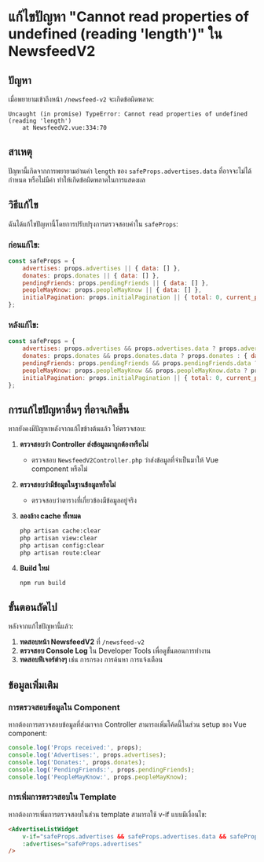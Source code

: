 # แก้ไขปัญหา "Cannot read properties of undefined (reading 'length')" ใน NewsfeedV2

## ปัญหา

เมื่อพยายามเข้าถึงหน้า `/newsfeed-v2` จะเกิดข้อผิดพลาด:
```
Uncaught (in promise) TypeError: Cannot read properties of undefined (reading 'length')
    at NewsfeedV2.vue:334:70
```

## สาเหตุ

ปัญหานี้เกิดจากการพยายามอ่านค่า `length` ของ `safeProps.advertises.data` ที่อาจจะไม่ได้กำหนด หรือไม่มีค่า ทำให้เกิดข้อผิดพลาดในการแสดงผล

## วิธีแก้ไข

ฉันได้แก้ไขปัญหานี้โดยการปรับปรุงการตรวจสอบค่าใน `safeProps`:

### ก่อนแก้ไข:
```javascript
const safeProps = {
    advertises: props.advertises || { data: [] },
    donates: props.donates || { data: [] },
    pendingFriends: props.pendingFriends || { data: [] },
    peopleMayKnow: props.peopleMayKnow || { data: [] },
    initialPagination: props.initialPagination || { total: 0, current_page: 1, last_page: 1 }
};
```

### หลังแก้ไข:
```javascript
const safeProps = {
    advertises: props.advertises && props.advertises.data ? props.advertises : { data: [] },
    donates: props.donates && props.donates.data ? props.donates : { data: [] },
    pendingFriends: props.pendingFriends && props.pendingFriends.data ? props.pendingFriends : { data: [] },
    peopleMayKnow: props.peopleMayKnow && props.peopleMayKnow.data ? props.peopleMayKnow : { data: [] },
    initialPagination: props.initialPagination || { total: 0, current_page: 1, last_page: 1 }
};
```

## การแก้ไขปัญหาอื่นๆ ที่อาจเกิดขึ้น

หากยังคงมีปัญหาหลังจากแก้ไขข้างต้นแล้ว ให้ตรวจสอบ:

1. **ตรวจสอบว่า Controller ส่งข้อมูลมาถูกต้องหรือไม่**
   - ตรวจสอบ `NewsfeedV2Controller.php` ว่าส่งข้อมูลที่จำเป็นมาให้ Vue component หรือไม่

2. **ตรวจสอบว่ามีข้อมูลในฐานข้อมูลหรือไม่**
   - ตรวจสอบว่าตารางที่เกี่ยวข้องมีข้อมูลอยู่จริง

3. **ลองล้าง cache ทั้งหมด**
   ```bash
   php artisan cache:clear
   php artisan view:clear
   php artisan config:clear
   php artisan route:clear
   ```

4. **Build ใหม่**
   ```bash
   npm run build
   ```

## ขั้นตอนถัดไป

หลังจากแก้ไขปัญหานี้แล้ว:

1. **ทดสอบหน้า NewsfeedV2** ที่ `/newsfeed-v2`
2. **ตรวจสอบ Console Log** ใน Developer Tools เพื่อดูขั้นตอนการทำงาน
3. **ทดสอบฟีเจอร์ต่างๆ** เช่น การกรอง การค้นหา การแจ้งเตือน

## ข้อมูลเพิ่มเติม

### การตรวจสอบข้อมูลใน Component

หากต้องการตรวจสอบข้อมูลที่ส่งมาจาก Controller สามารถเพิ่มโค้ดนี้ในส่วน setup ของ Vue component:

```javascript
console.log('Props received:', props);
console.log('Advertises:', props.advertises);
console.log('Donates:', props.donates);
console.log('PendingFriends:', props.pendingFriends);
console.log('PeopleMayKnow:', props.peopleMayKnow);
```

### การเพิ่มการตรวจสอบใน Template

หากต้องการเพิ่มการตรวจสอบในส่วน template สามารถใช้ v-if แบบมีเงื่อนไข:

```html
<AdvertiseListWidget 
    v-if="safeProps.advertises && safeProps.advertises.data && safeProps.advertises.data.length > 0" 
    :advertises="safeProps.advertises" 
/>